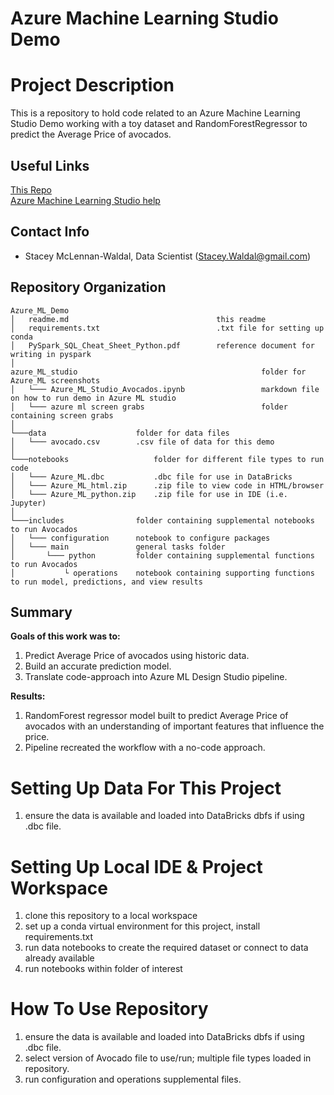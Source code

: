 # Azure Machine Learning Studio Demo

# Project Description
This is a repository to hold code related to an Azure Machine Learning Studio Demo working with a toy dataset and RandomForestRegressor to predict the Average Price of avocados.

## Useful Links
[This Repo](https://github.com/waldals/Azure_ML_Demo)  
[Azure Machine Learning Studio help](https://docs.microsoft.com/en-us/previous-versions/azure/machine-learning/studio-module-reference/)  

## Contact Info
- Stacey McLennan-Waldal, Data Scientist (Stacey.Waldal@gmail.com)

## Repository Organization
```
Azure_ML_Demo
│   readme.md                                 this readme
│   requirements.txt                          .txt file for setting up conda 
│   PySpark_SQL_Cheat_Sheet_Python.pdf        reference document for writing in pyspark
│ 
azure_ML_studio				                            folder for Azure_ML screenshots
│	└─── Azure_ML_Studio_Avocados.ipynb 			    markdown file on how to run demo in Azure ML studio
│	└─── azure ml screen grabs 	                        folder containing screen grabs
│  
└───data				    folder for data files
│	└─── avocado.csv 	    .csv file of data for this demo
│
└───notebooks				    folder for different file types to run code
│	└─── Azure_ML.dbc 			.dbc file for use in DataBricks
│	└─── Azure_ML_html.zip 		.zip file to view code in HTML/browser
│	└─── Azure_ML_python.zip 	.zip file for use in IDE (i.e. Jupyter)
│
└───includes			    folder containing supplemental notebooks to run Avocados
│	└─── configuration		notebook to configure packages 
│	└─── main			    general tasks folder
│		└─── python			folder containing supplemental functions to run Avocados
│			└ operations	notebook containing supporting functions to run model, predictions, and view results
```

## Summary
**Goals of this work was to:**
1.	Predict Average Price of avocados using historic data.
2.	Build an accurate prediction model.
3.	Translate code-approach into Azure ML Design Studio pipeline.

**Results:**
1.	RandomForest regressor model built to predict Average Price of avocados with an understanding of important features that influence the price.
2.	Pipeline recreated the workflow with a no-code approach.

# Setting Up Data For This Project
1. ensure the data is available and loaded into DataBricks dbfs if using .dbc file.

# Setting Up Local IDE & Project Workspace
1. clone this repository to a local workspace
2. set up a conda virtual environment for this project, install requirements.txt
3. run data notebooks to create the required dataset or connect to data already available
4. run notebooks within folder of interest

# How To Use Repository
1. ensure the data is available and loaded into DataBricks dbfs if using .dbc file.
2. select version of Avocado file to use/run; multiple file types loaded in repository.
3. run configuration and operations supplemental files.